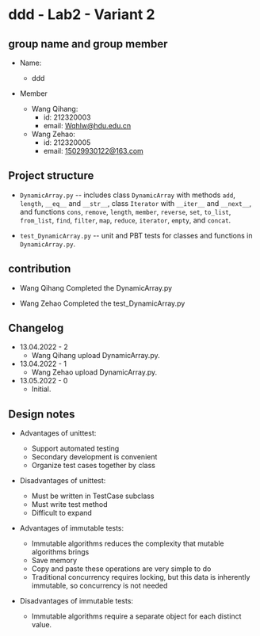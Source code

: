# ddd - Lab2 - Variant 2

## group name and group member

- Name:
  - ddd

- Member
  - Wang Qihang:
    - id: 212320003
    - email: Wqhlw@hdu.edu.cn
  - Wang Zehao:
    - id: 212320005
    - email: 15029930122@163.com

## Project structure

- `DynamicArray.py` -- includes class `DynamicArray` with methods `add`, `length`, `__eq__` and `__str__`,
 class `Iterator` with `__iter__` and `__next__`,
 and functions `cons`, `remove`, `length`, `member`, `reverse`, `set`,
 `to_list`, `from_list`,
 `find`, `filter`, `map`, `reduce`, `iterator`, `empty`, and `concat`.

- `test_DynamicArray.py` -- unit and PBT tests for classes and functions in `DynamicArray.py`.

## contribution

- Wang Qihang Completed the DynamicArray.py

- Wang Zehao Completed the test_DynamicArray.py

## Changelog

- 13.04.2022 - 2
  - Wang Qihang upload DynamicArray.py.
- 13.04.2022 - 1
  - Wang Zehao upload DynamicArray.py.
- 13.05.2022 - 0
  - Initial.

## Design notes

- Advantages of unittest:
  - Support automated testing
  - Secondary development is convenient
  - Organize test cases together by class

- Disadvantages of unittest:
  - Must be written in TestCase subclass
  - Must write test method
  - Difficult to expand

- Advantages of immutable tests:
  - Immutable algorithms reduces the complexity that mutable algorithms brings
  - Save memory
  - Copy and paste these operations are very simple to do
  - Traditional concurrency requires locking, but this data is inherently immutable, so concurrency is not needed

- Disadvantages of immutable tests:
  - Immutable algorithms require a separate object for each distinct value.

